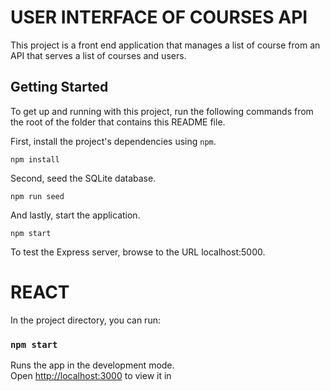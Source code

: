 # USER INTERFACE OF COURSES API

This project is a front end application that manages a list of course from an API that serves a list of courses and users.


## Getting Started

To get up and running with this project, run the following commands from the root of the folder that contains this README file.

First, install the project's dependencies using `npm`.

```
npm install

```

Second, seed the SQLite database.

```
npm run seed
```

And lastly, start the application.

```
npm start
```

To test the Express server, browse to the URL localhost:5000.


# REACT


In the project directory, you can run:

### `npm start`

Runs the app in the development mode.<br />
Open [http://localhost:3000](http://localhost:3000) to view it in
